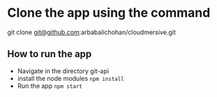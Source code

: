 # Clone the app using the command
git clone git@github.com:arbabalichohan/cloudmersive.git

## How to run the app

- Navigate in the directory git-api
- install the node modules 
`npm install`
- Run the app 
`npm start`

